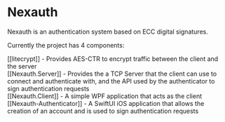# Nexauth
Nexauth is an authentication system based on ECC digital signatures. 

Currently the project has 4 components:

[[litecrypt]] - Provides AES-CTR to encrypt traffic between the client and the server  
[[Nexauth.Server]] - Provides the a TCP Server that the client can use to connect and authenticate with, and the API used by the authenticator to sign authentication requests  
[[Nexauth.Client]] - A simple WPF application that acts as the client  
[[Nexauth-Authenticator]] - A SwiftUI iOS application that allows the creation of an account and is used to sign authentication requests  